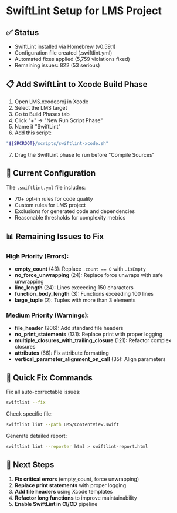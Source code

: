 # SwiftLint Setup for LMS Project

## ✅ Status
- SwiftLint installed via Homebrew (v0.59.1)
- Configuration file created (.swiftlint.yml)
- Automated fixes applied (5,759 violations fixed)
- Remaining issues: 822 (53 serious)

## 📋 Add SwiftLint to Xcode Build Phase

1. Open LMS.xcodeproj in Xcode
2. Select the LMS target
3. Go to Build Phases tab
4. Click "+" → "New Run Script Phase"
5. Name it "SwiftLint"
6. Add this script:

```bash
"${SRCROOT}/scripts/swiftlint-xcode.sh"
```

7. Drag the SwiftLint phase to run before "Compile Sources"

## 🔧 Current Configuration

The `.swiftlint.yml` file includes:
- 70+ opt-in rules for code quality
- Custom rules for LMS project
- Exclusions for generated code and dependencies
- Reasonable thresholds for complexity metrics

## 📊 Remaining Issues to Fix

### High Priority (Errors):
- **empty_count** (43): Replace `.count == 0` with `.isEmpty`
- **no_force_unwrapping** (24): Replace force unwraps with safe unwrapping
- **line_length** (24): Lines exceeding 150 characters
- **function_body_length** (3): Functions exceeding 100 lines
- **large_tuple** (2): Tuples with more than 3 elements

### Medium Priority (Warnings):
- **file_header** (206): Add standard file headers
- **no_print_statements** (131): Replace print with proper logging
- **multiple_closures_with_trailing_closure** (121): Refactor complex closures
- **attributes** (66): Fix attribute formatting
- **vertical_parameter_alignment_on_call** (35): Align parameters

## 🚀 Quick Fix Commands

Fix all auto-correctable issues:
```bash
swiftlint --fix
```

Check specific file:
```bash
swiftlint lint --path LMS/ContentView.swift
```

Generate detailed report:
```bash
swiftlint lint --reporter html > swiftlint-report.html
```

## 📝 Next Steps

1. **Fix critical errors** (empty_count, force unwrapping)
2. **Replace print statements** with proper logging
3. **Add file headers** using Xcode templates
4. **Refactor long functions** to improve maintainability
5. **Enable SwiftLint in CI/CD** pipeline 